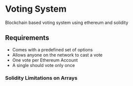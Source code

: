 # Voting System 
Blockchain based voting system using ethereum and solidity

## Requirements
*   Comes with a predefined set of options
*   Allows anyone on the network to cast a vote
*   One vote per Ethereum Account
*   A single should vote only once

### Solidity Limitations on Arrays
